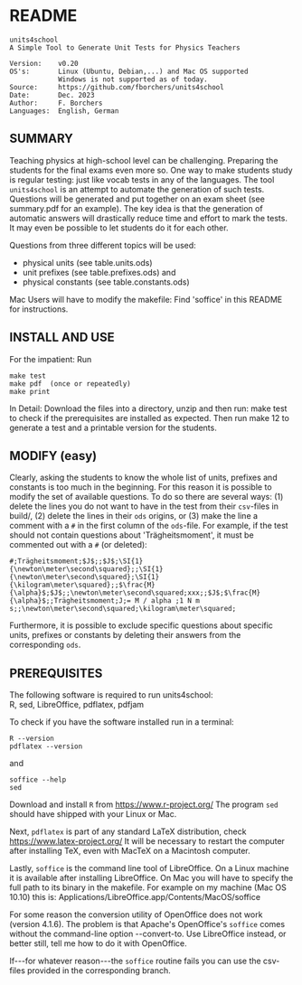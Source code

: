 README
======

    units4school
    A Simple Tool to Generate Unit Tests for Physics Teachers
    
    Version: 	v0.20
    OS's:		Linux (Ubuntu, Debian,...) and Mac OS supported
    		    Windows is not supported as of today.
    Source: 	https://github.com/fborchers/units4school
    Date:		Dec. 2023
    Author:		F. Borchers
    Languages:	English, German


SUMMARY
-------

Teaching physics at high-school level can be challenging. Preparing the students for the final exams even more so. One way to make students study is regular testing: just like vocab tests in any of the languages. 
The tool `units4school` is an attempt to automate the generation of such tests. Questions will be generated and put together on an exam sheet (see summary.pdf for an example).
The key idea is that the generation of automatic answers will drastically reduce time and effort to mark the tests. It may even be possible to let students do it for each other.

Questions from three different topics will be used:
 + physical units 	(see table.units.ods)
 + unit prefixes 	(see table.prefixes.ods)  	and
 + physical constants 	(see table.constants.ods)

Mac Users will have to modify the makefile: Find 'soffice' in this README for instructions.


INSTALL AND USE
---------------

For the impatient: Run 

    make test
    make pdf  (once or repeatedly)
    make print

In Detail: Download the files into a directory, unzip and then run:
	make test
to check if the prerequisites are installed as expected. Then run
	make 12
to generate a test and a printable version for the students. 



MODIFY (easy)
-------------

Clearly, asking the students to know the whole list of units, prefixes and constants is too much in the beginning. For this reason it is possible to modify the set of available questions. To do so there are several ways: (1) delete the lines you do not want to have in the test from their `csv`-files in build/, (2) delete the lines in their `ods` origins, or (3) make the line a comment with a `#` in the first column of the `ods`-file. 
For example, if the test should not contain questions about 'Trägheitsmoment', it must be commented out with a `#` (or deleted):

	#;Trägheitsmoment;$J$;;$J$;\SI{1}{\newton\meter\second\squared};;\SI{1}{\newton\meter\second\squared};\SI{1}{\kilogram\meter\squared};;$\frac{M}{\alpha}$;$J$;;\newton\meter\second\squared;xxx;;$J$;$\frac{M}{\alpha}$;;Trägheitsmoment;J;= M / alpha ;1 N m s;;\newton\meter\second\squared;\kilogram\meter\squared;

Furthermore, it is possible to exclude specific questions about specific units, prefixes or constants by deleting their answers from the corresponding `ods`.


PREREQUISITES
-------------

The following software is required to run units4school:  
	R, sed, LibreOffice, pdflatex, pdfjam

To check if you have the software installed run in a terminal:

	R --version  
	pdflatex --version

and

	soffice --help  
	sed

Download and install `R` from 
	https://www.r-project.org/
The program `sed` should have shipped with your Linux or Mac.

Next, `pdflatex` is part of any standard LaTeX distribution, check 
	https://www.latex-project.org/
It will be necessary to restart the computer after installing TeX, even with MacTeX on a Macintosh computer.

Lastly, `soffice` is the command line tool of LibreOffice. On a Linux machine it is available after installing LibreOffice. On Mac you will have to specify the full path to its binary in the makefile. For example on my machine (Mac OS 10.10) this is:
	Applications/LibreOffice.app/Contents/MacOS/soffice

For some reason the conversion utility of OpenOffice does not work (version 4.1.6). The problem is that Apache's OpenOffice's `soffice` comes without the command-line option --convert-to. Use LibreOffice instead, or better still, tell me how to do it with OpenOffice.

If---for whatever reason---the `soffice` routine fails you can use the csv-files provided in the corresponding branch.

